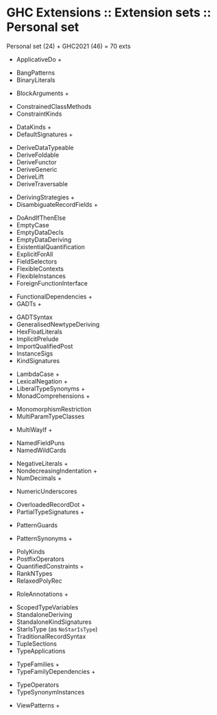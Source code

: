 # GHC Extensions :: Extension sets :: Personal set

Personal set (24) + GHC2021 (46) = 70 exts

+ ApplicativeDo             +
- BangPatterns
- BinaryLiterals
+ BlockArguments            +
- ConstrainedClassMethods
- ConstraintKinds
+ DataKinds                 +
+ DefaultSignatures         +
- DeriveDataTypeable
- DeriveFoldable
- DeriveFunctor
- DeriveGeneric
- DeriveLift
- DeriveTraversable
+ DerivingStrategies        +
+ DisambiguateRecordFields  +
- DoAndIfThenElse
- EmptyCase
- EmptyDataDecls
- EmptyDataDeriving
- ExistentialQuantification
- ExplicitForAll
- FieldSelectors
- FlexibleContexts
- FlexibleInstances
- ForeignFunctionInterface
+ FunctionalDependencies    +
+ GADTs                     +
- GADTSyntax
- GeneralisedNewtypeDeriving
- HexFloatLiterals
- ImplicitPrelude
- ImportQualifiedPost
- InstanceSigs
- KindSignatures
+ LambdaCase                +
+ LexicalNegation           +
+ LiberalTypeSynonyms       +
+ MonadComprehensions       +
- MonomorphismRestriction
- MultiParamTypeClasses
+ MultiWayIf                +
- NamedFieldPuns
- NamedWildCards
+ NegativeLiterals          +
+ NondecreasingIndentation  +
+ NumDecimals               +
- NumericUnderscores
+ OverloadedRecordDot       +
+ PartialTypeSignatures     +
- PatternGuards
+ PatternSynonyms           +
- PolyKinds
- PostfixOperators
- QuantifiedConstraints     +
- RankNTypes
- RelaxedPolyRec
+ RoleAnnotations           +
- ScopedTypeVariables
- StandaloneDeriving
- StandaloneKindSignatures
- StarIsType (as `NoStarIsType`)
- TraditionalRecordSyntax
- TupleSections
- TypeApplications
+ TypeFamilies              +
+ TypeFamilyDependencies    +
- TypeOperators
- TypeSynonymInstances
+ ViewPatterns              +
